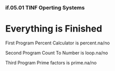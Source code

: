 ### if.05.01 TINF Operting Systems

# Everything is Finished

First Program Percent Calculator is percent.na/no

Second Program Count To Number is loop.na/no

Third Program Prime factors is prime.na/no
